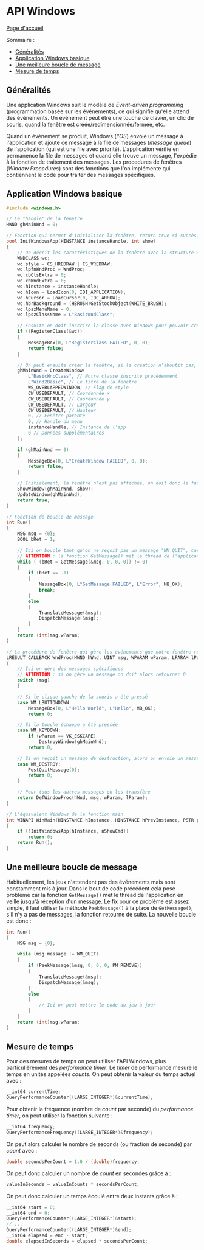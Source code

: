 # API Windows

[Page d'accueil](README.md)

Sommaire :
- [Généralités](#généralités)
- [Application Windows basique](#application-windows-basique)
- [Une meilleure boucle de message](#une-meilleure-boucle-de-message)
- [Mesure de temps](#mesure-de-temps)

## Généralités
Une application Windows suit le modèle de *Event-driven programming* (programmation basée sur les événements), ce qui signifie qu'elle attend des événements. Un événement peut être une touche de clavier, un clic de souris, quand la fenêtre est créée/redimensionnée/fermée, etc.

Quand un événement se produit, Windows (*l'OS*) envoie un message à l'application et ajoute ce message à la file de messages (*message queue*) de l'application (qui est une file avec priorité). L'application vérifie en permanence la file de messages et quand elle trouve un message, l'expédie à la fonction de traitement des messages. Les procedures de fenêtres (*Window Procedures*) sont des fonctions que l'on implémente qui contiennent le code pour traiter des messages spécifiques. 

## Application Windows basique
```cpp
#include <windows.h>

// Le "handle" de la fenêtre
HWND ghMainWnd = 0;

// Fonction qui permet d'initialiser la fenêtre, return true si succès, false sinon
bool InitWindowsApp(HINSTANCE instanceHandle, int show) 
{
    // On décrit les caractéristiques de la fenêtre avec la structure WNDCLASS
    WNDCLASS wc;
    wc.style = CS_HREDRAW | CS_VREDRAW;
    wc.lpfnWndProc = WndProc;
    wc.cbClsExtra = 0;
    wc.cbWndExtra = 0;
    wc.hInstance = instanceHandle;
    wc.hIcon = LoadIcon(0, IDI_APPLICATION);
    wc.hCursor = LoadCursor(0, IDC_ARROW);
    wc.hbrBackground = (HBRUSH)GetStockObject(WHITE_BRUSH);
    wc.lpszMenuName = 0;
    wc.lpszClassName = L"BasicWndClass";

    // Ensuite on doit inscrire la classe avec Windows pour pouvoir créer une fenêtre
    if (!RegisterClass(&wc))
    {
        MessageBox(0, L"RegisterClass FAILED", 0, 0);
        return false;
    }

    // On peut ensuite créer la fenêtre, si la création n'aboutit pas, le retour sera à 0, sinon on aura le handle de la fenêtre
    ghMainWnd = CreateWindow(
        L"BasicWncClass", // Notre classe inscrite précédemment
        L"Win32Basic", // Le titre de la fenêtre
        WS_OVERLAPPEDWINDOW, // Flag de style
        CW_USEDEFAULT, // Coordonnée x
        CW_USEDEFAULT, // Coordonnée y
        CW_USEDEFAULT, // Largeur
        CW_USEDEFAULT, // Hauteur
        0, // Fenêtre parente
        0, // Handle du menu
        instanceHandle, // Instance de l'app
        0 // Données supplémentaires
    );

    if (ghMainWnd == 0)
    {
        MessageBox(0, L"CreateWindow FAILED", 0, 0);
        return false;
    }

    // Initialement, la fenêtre n'est pas affichée, on doit donc le faire
    ShowWindow(ghMainWnd, show);
    UpdateWindow(ghMainWnd);
    return true;
}

// Fonction de boucle de message 
int Run()
{
    MSG msg = {0};
    BOOL bRet = 1;

    // Ici on boucle tant qu'on ne reçoit pas un message "WM_QUIT", car la fonction GetMessage() retourne 0 lorsque le message "WM_QUIT" est reçu. 
    // ATTENTION : la fonction GetMessage() met le thread de l'application en veille jusqu'à reception d'un message.
    while ( (bRet = GetMessage(&msg, 0, 0, 0)) != 0)
    {
        if (bRet == -1)
        {
            MessageBox(0, L"GetMessage FAILED", L"Error", MB_OK);
            break;
        }
        else 
        {
            TranslateMessage(&msg);
            DispatchMessage(&msg);
        }
    }
    return (int)msg.wParam;
}

// La procédure de fenêtre qui gère les événements que notre fenêtre reçoit
LRESULT CALLBACK WndProc(HWND hWnd, UINT msg, WPARAM wParam, LPARAM lParam)
{
    // Ici on gère des messages spécifiques
    // ATTENTION : si on gère un message on doit alors retourner 0
    switch (msg)
    {

    // Si le clique gauche de la souris a été pressé
    case WM_LBUTTONDOWN:
        MessageBox(0, L"Hello World", L"Hello", MB_OK);
        return 0;

    // Si la touche échappe a été pressée
    case WM_KEYDOWN:
        if (wParam == VK_ESKCAPE)
            DestroyWindow(ghMainWnd);
        return 0;

    // Si on reçoit un message de destruction, alors on envoie un message de sortie qui terminera la boucle de message
    case WM_DESTROY:
        PostQuitMessage(0);
        return 0;
    }

    // Pour tous les autres messages on les transfère 
    return DefWindowProc(hWnd, msg, wParam, lParam);
}

// L'équivalent Windows de la fonction main
int WINAPI WinMain(HINSTANCE hInstance, HINSTANCE hPrevInstance, PSTR pCmdLine, int nShowCmd)
{
    if (!InitWindowsApp(hInstance, nShowCmd))
        return 0;
    return Run();
}
```

## Une meilleure boucle de message
Habituellement, les jeux n'attendent pas des événements mais sont constamment mis à jour. Dans le bout de code précédent cela pose problème car la fonction `GetMessage()` met le thread de l'application en veille jusqu'à réception d'un message. Le fix pour ce problème est assez simple, il faut utiliser la méthode `PeekMessage()` à la place de `GetMessage()`, s'il n'y a pas de messages, la fonction retourne de suite. La nouvelle boucle est donc : 
```cpp
int Run()
{
    MSG msg = {0};

    while (msg.message != WM_QUIT)
    {
        if (PeekMessage(&msg, 0, 0, 0, PM_REMOVE))
        {
            TranslateMessage(&msg);
            DispatchMessage(&msg);
        }
        else 
        {
            // Ici on peut mettre le code du jeu à jour    
        }
    }
    return (int)msg.wParam;
}
```

## Mesure de temps
Pour des mesures de temps on peut utiliser l'API Windows, plus particulièrement des *performance timer*. Le *timer* de performance mesure le temps en unités appelées *counts*.  On peut obtenir la valeur du temps actuel avec : 
```cpp
__int64 currentTime;
QueryPerformanceCounter((LARGE_INTEGER*)&currentTime);
```

Pour obtenir la fréquence (nombre de *count* par seconde) du *performance timer*, on peut utiliser la fonction suivante : 
```cpp
__int64 frequency;
QueryPerformanceFrequency((LARGE_INTEGER*)&frequency);
```

On peut alors calculer le nombre de seconds (ou fraction de seconde) par *count* avec : 
```cpp
double secondsPerCount = 1.0 / (double)frequency;
```

On peut donc calculer un nombre de *count* en secondes grâce à : 
```cpp
valueInSeconds = valueInCounts * secondsPerCount;
```

On peut donc calculer un temps écoulé entre deux instants grâce à :
```cpp
__int64 start = 0;
__int64 end = 0;
QueryPerformanceCounter((LARGE_INTEGER*)&start);
// ...
QueryPerformanceCounter((LARGE_INTEGER*)&end);
__int64 elapsed = end - start;
double elapsedInSeconds = elapsed * secondsPerCount;
```